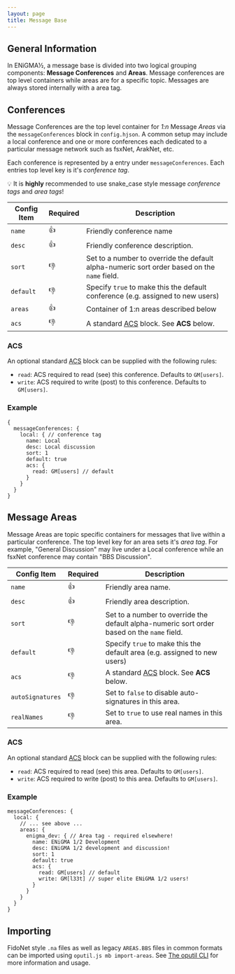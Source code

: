 ```yaml
---
layout: page
title: Message Base
---
```

## General Information
In ENiGMA½, a message base is divided into two logical grouping components: **Message Conferences** and **Areas**. Message conferences are top level containers while areas are for a specific topic. Messages are always stored internally with a area tag.

## Conferences
Message Conferences are the top level container for *1:n* Message *Areas* via the `messageConferences` block in `config.hjson`. A common setup may include a local conference and one or more conferences each dedicated to a particular message network such as fsxNet, ArakNet, etc.

Each conference is represented by a entry under `messageConferences`. Each entries top level key is it's *conference tag*.

:bulb: It is **highly** recommended to use snake_case style message *conference tags* and *area tags*!

| Config Item | Required | Description |
|-------------|----------|-------------|
| `name`      | :+1: | Friendly conference name |
| `desc`      | :+1: | Friendly conference description. |
| `sort`      | :-1: | Set to a number to override the default alpha-numeric sort order based on the `name` field. |
| `default`   | :-1: | Specify `true` to make this the default conference (e.g. assigned to new users) |
| `areas`     | :+1: | Container of 1:n areas described below |
| `acs`       | :-1: | A standard [ACS](/docs/configuration/acs.md) block. See **ACS** below. |

### ACS
An optional standard [ACS](/docs/configuration/acs.md) block can be supplied with the following rules:
* `read`: ACS required to read (see) this conference. Defaults to `GM[users]`.
* `write`: ACS required to write (post) to this conference. Defaults to `GM[users]`.

### Example

```hjson
{
  messageConferences: {
    local: { // conference tag
      name: Local
      desc: Local discussion
      sort: 1
      default: true
      acs: {
        read: GM[users] // default
      }
    }
  }
}
```

## Message Areas
Message Areas are topic specific containers for messages that live within a particular conference. The top level key for an area sets it's *area tag*. For example, "General Discussion" may live under a Local conference while an fsxNet conference may contain "BBS Discussion".

| Config Item | Required | Description                                                                     |
|-------------|----------|---------------------------------------------------------------------------------|
| `name`      | :+1:     | Friendly area name. |
| `desc`      | :+1:     | Friendly area description. |
| `sort`      | :-1:     | Set to a number to override the default alpha-numeric sort order based on the `name` field. |
| `default`   | :-1:     | Specify `true` to make this the default area (e.g. assigned to new users) |
| `acs`       | :-1: | A standard [ACS](/docs/configuration/acs.md) block. See **ACS** below. |
| `autoSignatures` | :-1: | Set to `false` to disable auto-signatures in this area. |
| `realNames` | :-1:      | Set to `true` to use real names in this area. |

### ACS
An optional standard [ACS](/docs/configuration/acs.md) block can be supplied with the following rules:
* `read`: ACS required to read (see) this area. Defaults to `GM[users]`.
* `write`: ACS required to write (post) to this area. Defaults to `GM[users]`.

### Example

```hjson
messageConferences: {
  local: {
    // ... see above ...
    areas: {
      enigma_dev: { // Area tag - required elsewhere!
        name: ENiGMA 1/2 Development
        desc: ENiGMA 1/2 development and discussion!
        sort: 1
        default: true
        acs: {
          read: GM[users] // default
          write: GM[l33t] // super elite ENiGMA 1/2 users!
        }
      }
    }
  }
}
```

## Importing
FidoNet style `.na` files as well as legacy `AREAS.BBS` files in common formats can be imported using `oputil.js mb import-areas`. See [The oputil CLI](/docs/admin/oputil.md) for more information and usage.
